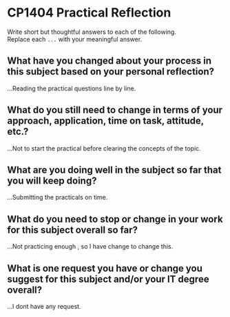 # CP1404 Practical Reflection

Write short but thoughtful answers to each of the following.  
Replace each `...` with your meaningful answer.

## What have you changed about your process in this subject based on your personal reflection?

...Reading the practical questions line by line.

## What do you still need to change in terms of your approach, application, time on task, attitude, etc.?

...Not to start the practical before clearing the concepts of the topic.

## What are you doing well in the subject so far that you will keep doing?

...Submitting the practicals on time.

## What do you need to stop or change in your work for this subject overall so far?

...Not practicing enough , so I have change to change this.

## What is one request you have or change you suggest for this subject and/or your IT degree overall?

...I dont have any request.

